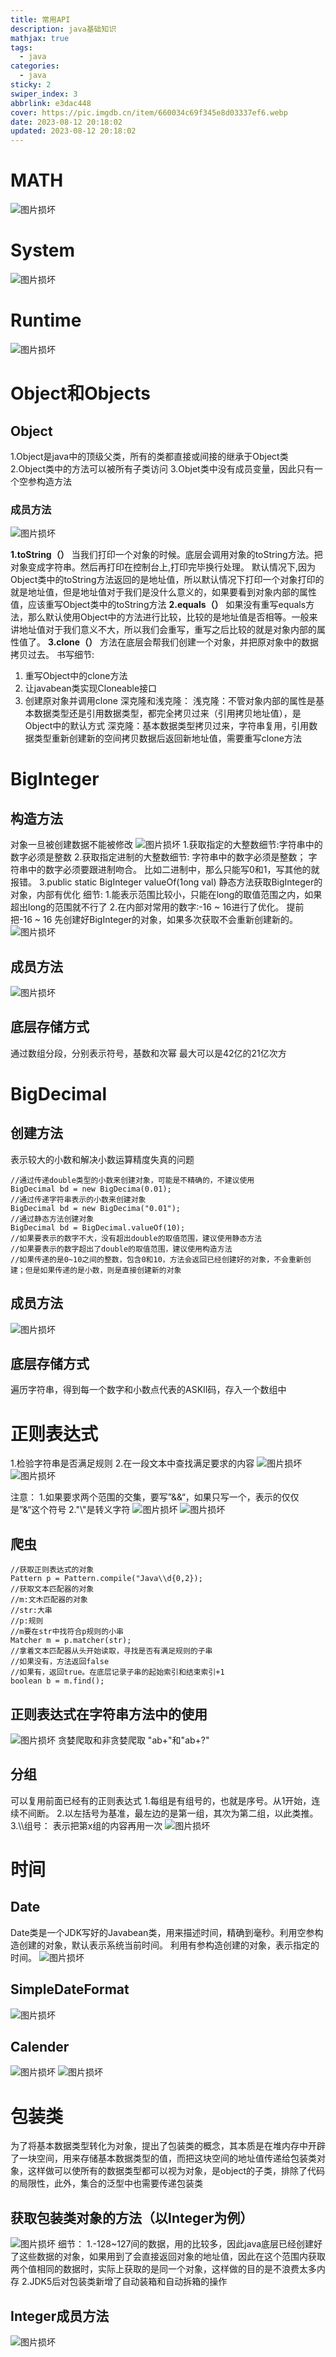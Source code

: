 ```yaml
---
title: 常用API
description: java基础知识
mathjax: true
tags:
  - java
categories:
  - java
sticky: 2
swiper_index: 3
abbrlink: e3dac448
cover: https://pic.imgdb.cn/item/660034c69f345e8d03337ef6.webp
date: 2023-08-12 20:18:02
updated: 2023-08-12 20:18:02
---
```


# MATH
<img src="/post-img/Pasted image 20230719171712.png" alt="图片损坏" style="zoom:100%;" />

# System
<img src="/post-img/Pasted image 20230719171743.png" alt="图片损坏" style="zoom:100%;" />

# Runtime
<img src="/post-img/Pasted image 20230719171840.png" alt="图片损坏" style="zoom:100%;" />

# Object和Objects
## Object
1.Object是java中的顶级父类，所有的类都直接或间接的继承于Object类
2.Object类中的方法可以被所有子类访问
3.Objet类中没有成员变量，因此只有一个空参构造方法

### 成员方法
<img src="/post-img/Pasted image 20230719172210.png" alt="图片损坏" style="zoom:100%;" />

**1.toString（）**
当我们打印一个对象的时候。底层会调用对象的toString方法。把对象变成字符串。然后再打印在控制台上,打印完毕换行处理。
默认情况下,因为Object类中的toString方法返回的是地址值，所以默认情况下打印一个对象打印的就是地址值，但是地址值对于我们是没什么意义的，如果要看到对象内部的属性值，应该重写Object类中的toString方法
**2.equals（）**
如果没有重写equals方法，那么默认使用Object中的方法进行比较，比较的是地址值是否相等。一般来讲地址值对于我们意义不大，所以我们会重写，重写之后比较的就是对象内部的属性值了。
**3.clone（）**
方法在底层会帮我们创建一个对象，并把原对象中的数据拷贝过去。
书写细节:
1. 重写Object中的clone方法
2. 让javabean类实现Cloneable接口
3. 创建原对象并调用clone
深克隆和浅克隆：
浅克隆：不管对象内部的属性是基本数据类型还是引用数据类型，都完全拷贝过来（引用拷贝地址值），是Object中的默认方式
深克隆：基本数据类型拷贝过来，字符串复用，引用数据类型重新创建新的空间拷贝数据后返回新地址值，需要重写clone方法

# BigInteger
## 构造方法
对象一旦被创建数据不能被修改
<img src="/post-img/Pasted image 20230719173753.png" alt="图片损坏" style="zoom:100%;" />
1.获取指定的大整数细节:字符串中的数字必须是整数
2.获取指定进制的大整数细节:
字符串中的数字必须是整数；
字符串中的数字必须要跟进制吻合。
比如二进制中，那么只能写0和1，写其他的就报错。
3.public static BigInteger valueOf(1ong val)
静态方法获取BigInteger的对象，内部有优化
细节:
1.能表示范围比较小，只能在long的取值范围之内，如果超出long的范围就不行了
2.在内部对常用的数字:-16 ~ 16进行了优化。
提前把-16 ~ 16 先创建好BigInteger的对象，如果多次获取不会重新创建新的。
<img src="/post-img/Pasted image 20230719174258.png" alt="图片损坏" style="zoom:100%;" />

## 成员方法
<img src="/post-img/Pasted image 20230719174324.png" alt="图片损坏" style="zoom:100%;" />

## 底层存储方式
通过数组分段，分别表示符号，基数和次幂
最大可以是42亿的21亿次方
# BigDecimal
## 创建方法
表示较大的小数和解决小数运算精度失真的问题
```
//通过传递double类型的小数来创建对象，可能是不精确的，不建议使用
BigDecimal bd = new BigDecima(0.01);
//通过传递字符串表示的小数来创建对象
BigDecimal bd = new BigDecima("0.01");
//通过静态方法创建对象
BigDecimal bd = BigDecimal.valueOf(10);
//如果要表示的数字不大，没有超出double的取值范围，建议使用静态方法
//如果要表示的数字超出了double的取值范围，建议使用构造方法
//如果传递的是0~10之间的整数，包含0和10，方法会返回已经创建好的对象，不会重新创建；但是如果传递的是小数，则是直接创建新的对象
```
## 成员方法
<img src="/post-img/Pasted image 20230720164842.png" alt="图片损坏" style="zoom:100%;" />

## 底层存储方式
遍历字符串，得到每一个数字和小数点代表的ASKII码，存入一个数组中
# 正则表达式
1.检验字符串是否满足规则
2.在一段文本中查找满足要求的内容
<img src="/post-img/Pasted image 20230720165324.png" alt="图片损坏" style="zoom:100%;" />
<img src="/post-img/Pasted image 20230720165726.png" alt="图片损坏" style="zoom:100%;" />

注意：
1.如果要求两个范围的交集，要写”&&“，如果只写一个，表示的仅仅是”&“这个符号
2."\\"是转义字符
<img src="/post-img/Pasted image 20230720165836.png" alt="图片损坏" style="zoom:100%;" />
<img src="/post-img/Pasted image 20230720165901.png" alt="图片损坏" style="zoom:100%;" />

## 爬虫
```
//获取正则表达式的对象
Pattern p = Pattern.compile("Java\\d{0,2});
//获取文本匹配器的对象
//m:文木匹配器的对象
//str:大串
//p:规则
//m要在str中找符合p规则的小串
Matcher m = p.matcher(str);
//拿着文本匹配器从头开始读取，寻找是否有满足规则的子串
//如果没有，方法返回false
//如果有，返回true。在底层记录子串的起始索引和结束索引+1
boolean b = m.find();
```
## 正则表达式在字符串方法中的使用
<img src="/post-img/Pasted image 20230720170913.png" alt="图片损坏" style="zoom:100%;" />
贪婪爬取和非贪婪爬取
"ab+"和"ab+?"

## 分组
可以复用前面已经有的正则表达式
1.每组是有组号的，也就是序号。从1开始，连续不间断。
2.以左括号为基准，最左边的是第一组，其次为第二组，以此类推。
3.\\\\组号： 表示把第x组的内容再用一次
<img src="/post-img/Pasted image 20230720171347.png" alt="图片损坏" style="zoom:100%;" />

# 时间
## Date
Date类是一个JDK写好的Javabean类，用来描述时间，精确到毫秒。利用空参构造创建的对象，默认表示系统当前时间。
利用有参构造创建的对象，表示指定的时间。
<img src="/post-img/Pasted image 20230720171641.png" alt="图片损坏" style="zoom:100%;" />

## SimpleDateFormat
<img src="/post-img/Pasted image 20230720171817.png" alt="图片损坏" style="zoom:100%;" />

## Calender
<img src="/post-img/Pasted image 20230720172005.png" alt="图片损坏" style="zoom:100%;" />
<img src="/post-img/Pasted image 20230720172023.png" alt="图片损坏" style="zoom:100%;" />

# 包装类
为了将基本数据类型转化为对象，提出了包装类的概念，其本质是在堆内存中开辟了一块空间，用来存储基本数据类型的值，而把这块空间的地址值传递给包装类对象，这样做可以使所有的数据类型都可以视为对象，是object的子类，排除了代码的局限性，此外，集合的泛型中也需要传递包装类
## 获取包装类对象的方法（以Integer为例）
<img src="/post-img/Pasted image 20230720172756.png" alt="图片损坏" style="zoom:100%;" />
细节：
1.-128~127间的数据，用的比较多，因此java底层已经创建好了这些数据的对象，如果用到了会直接返回对象的地址值，因此在这个范围内获取两个值相同的数据时，实际上获取的是同一个对象，这样做的目的是不浪费太多内存
2.JDK5后对包装类新增了自动装箱和自动拆箱的操作

## Integer成员方法
<img src="/post-img/Pasted image 20230720173222.png" alt="图片损坏" style="zoom:100%;" />